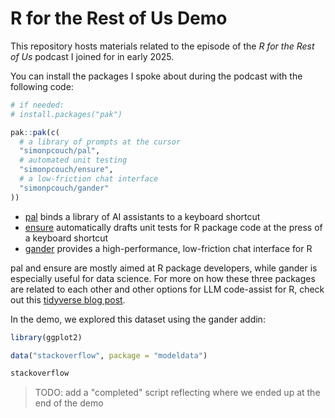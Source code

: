 # R for the Rest of Us Demo

This repository hosts materials related to the episode of the *R for the Rest of Us* podcast I joined for in early 2025.

<!--  TODO: link to the podcast episode -->

You can install the packages I spoke about during the podcast with the following code:

``` r
# if needed:
# install.packages("pak")

pak::pak(c(
  # a library of prompts at the cursor
  "simonpcouch/pal",
  # automated unit testing
  "simonpcouch/ensure",
  # a low-friction chat interface
  "simonpcouch/gander"
))
```

* [pal](https://github.com/simonpcouch/pal) binds a library of AI assistants to a keyboard shortcut
* [ensure](https://github.com/simonpcouch/ensure) automatically drafts unit tests for R package code at the press of a keyboard shortcut
* [gander](https://github.com/simonpcouch/gander) provides a high-performance, low-friction chat interface for R

pal and ensure are mostly aimed at R package developers, while gander is especially useful for data science. For more on how these three packages are related to each other and other options for LLM code-assist for R, check out this [tidyverse blog post](https://deploy-preview-721--tidyverse-org.netlify.app/blog/2025/01/experiments-llm/).

<!-- TODO: use production link above when ready -->

In the demo, we explored this dataset using the gander addin:

``` r
library(ggplot2)

data("stackoverflow", package = "modeldata")

stackoverflow
```

> TODO: add a "completed" script reflecting where we ended up at the end of the demo
